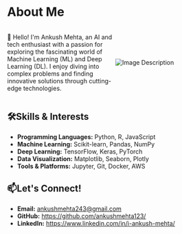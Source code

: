 # About Me
<div style="display: flex; align-items: center;">
  <div style="flex: 1;">
    <p> 
      👋 Hello! I'm Ankush Mehta, an AI and tech enthusiast with a passion for exploring the fascinating world of Machine Learning (ML) and Deep Learning (DL). I enjoy diving into complex problems and finding innovative solutions through cutting-edge technologies.
    </p>
  </div>
  <div style="flex: 1;">
    <img src="https://github.com/user-attachments/assets/4c7bff73-3a42-4d8a-8742-657fe67b6c80" alt="Image Description" style="max-width: 100%; height: auto;">
  </div>
</div>

## 🛠️Skills & Interests
- <b>Programming Languages:</b> Python, R, JavaScript
- <b>Machine Learning:</b> Scikit-learn, Pandas, NumPy
- <b>Deep Learning:</b> TensorFlow, Keras, PyTorch
- <b>Data Visualization:</b> Matplotlib, Seaborn, Plotly
- <b>Tools & Platforms:</b> Jupyter, Git, Docker, AWS

## 📫Let's Connect!
- <b>Email:</b> ankushmehta243@gmail.com
- <b>GitHub:</b> https://github.com/ankushmehta123/
- <b>LinkedIn:</b> https://www.linkedin.com/in/i-ankush-mehta/



